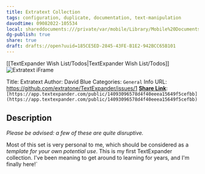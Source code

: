 ```yaml
---
title: Extratext Collection
tags: configuration, duplicate, documentation, text-manipulation
davodtime: 09082022-105534
local: shareddocuments:///private/var/mobile/Library/Mobile%20Documents/iCloud~md~obsidian/Documents/OBSHIDDIAN/drafts/185CE5ED-2845-43FE-B1E2-942BCC65B101.md
dg-publish: true
share: true
draft: drafts://open?uuid=185CE5ED-2845-43FE-B1E2-942BCC65B101
---
```

[[TextExpander Wish List/Todos|TextExpander Wish List/Todos]]
![Extratext iFrame](https://user-images.githubusercontent.com/43663476/142076514-f4de56d6-a8de-43e8-a56d-55a7a76498a2.png)

Title: Extratext
Author: David Blue
Categories: `General`
Info URL: https://github.com/extratone/TextExpander/issues/1
[**Share Link**]([https://app.textexpander.com/public/14093096578d4f40eeea15649f5cefbb](https://app.textexpander.com/public/14093096578d4f40eeea15649f5cefbb)): `[https://app.textexpander.com/public/14093096578d4f40eeea15649f5cefbb](https://app.textexpander.com/public/14093096578d4f40eeea15649f5cefbb)`

## Description

*Please be advised: a few of these are quite disruptive.*

Most of this set is very personal to me, which should be considered as a *template for your own potential use*. This is my first TextExpander collection. I've been meaning to get around to learning for years, and I'm finally here!`